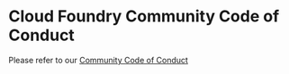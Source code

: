 # Cloud Foundry Community Code of Conduct

Please refer to our [Community Code of Conduct](https://www.cloudfoundry.org/code-of-conduct/)
